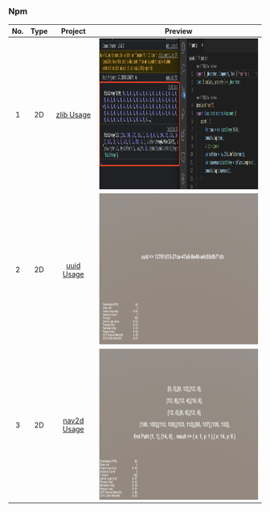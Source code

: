 ### Npm
| No. | Type | Project | Preview |
| :---: | :---: | :---: | :---: |
| 1 | 2D | [zlib Usage](https://github.com/yeshao2069/CocosCreatorHowToUse/tree/v3.7.x/proj/Npm/Creator3.7.0_zlibUse) | <div align=center><img src="../../image/202211/2022112201.png" width="450" height="300" /></div> |
| 2 | 2D | [uuid Usage](https://github.com/yeshao2069/CocosCreatorHowToUse/tree/v3.7.x/proj/Npm/Creator3.7.1_uuidUse) | <div align=center><img src="../../image/202302/2023022701.png" width="450" height="300" /></div> |
| 3 | 2D | [nav2d Usage](https://github.com/yeshao2069/CocosCreatorHowToUse/tree/v3.7.x/proj/Npm/Creator3.7.1_nav2dUse) | <div align=center><img src="../../image/202302/2023022702.png" width="450" height="300" /></div> |